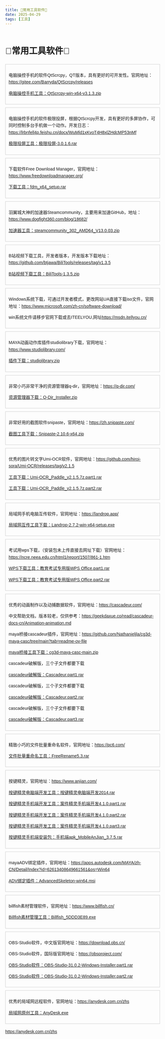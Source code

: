 ```yaml
---
title: 🚀常用工具软件🚀
date: 2025-04-29
tags: [工具]
---
```

<style>
    .top-bar {
        position: fixed;
        top: 0;
        left: 0;
        width: 100%;
        background-color: #333;
        color: white;
        text-align: center;
        padding: 10px 0;
        z-index: 1000;
    }
    .top-bar a {
        color: white;
        text-decoration: none;
        font-weight: bold;
    }
    body {
        margin-top: 50px; /* Adjust for the fixed top bar */
    }
</style>
<html lang="zh">
<head>
    <meta charset="UTF-8">
    <meta name="viewport" content="width=device-width, initial-scale=1.0">
    <title>鲍继助的博客</title>
    <style>
        body {
            font-family: Arial, sans-serif;
            line-height: 1.6;
            margin: 20px;
        }
    </style>
</head>
<body>
    <div style="margin-top: 60px;">
        <h1>🚀常用工具软件🚀</h1>
    </div>
    <div style="border: 1px solid #ccc; padding: 10px; margin: 10px 0;">
        <p>电脑操控手机的软件QtScrcpy，QT版本，具有更好的可开发性。官网地址：<a href="https://gitee.com/Barryda/QtScrcpy/releases" target="_blank">https://gitee.com/Barryda/QtScrcpy/releases</a></p>
        <p><a href="https://baojizhu.github.io/shared-assets/tools/QtScrcpy-win-x64-v3.1.3.zip" download>电脑操控手机工具：QtScrcpy-win-x64-v3.1.3.zip</a></p>
    </div>
    <div style="border: 1px solid #ccc; padding: 10px; margin: 10px 0;">
        <p>电脑操控手机的软件极限投屏，根据QtScrcpy开发，具有更好的多屏协作，可同时控制多台手机做一个动作。开发日志：<a href="https://lrbnfell4p.feishu.cn/docx/WuMld1xKvoT4H8xlZHdcMP53nMf" target="_blank">https://lrbnfell4p.feishu.cn/docx/WuMld1xKvoT4H8xlZHdcMP53nMf</a></p>
        <p><a href="https://baojizhu.github.io/shared-assets/tools/极限投屏-3.0.1.6.rar" download>极限投屏工具：极限投屏-3.0.1.6.rar</a></p>
    </div>
    <div style="border: 1px solid #ccc; padding: 10px; margin: 10px 0;">
        <p>下载软件Free Download Manager，官网地址：<a href="https://www.freedownloadmanager.org/" target="_blank">https://www.freedownloadmanager.org/</a></p>
        <p><a href="https://baojizhu.github.io/shared-assets/tools/fdm_x64_setup.rar" download>下载工具：fdm_x64_setup.rar</a></p>
    </div>
    <div style="border: 1px solid #ccc; padding: 10px; margin: 10px 0;">
        <p>羽翼城大神的加速器Steamcommunity，主要用来加速GitHub，地址：<a href="https://www.dogfight360.com/blog/18682/" target="_blank">https://www.dogfight360.com/blog/18682/</a></p>
        <p><a href="https://baojizhu.github.io/shared-assets/tools/steamcommunity_302_AMD64_V13.0.03.zip" download>加速器工具：steamcommunity_302_AMD64_V13.0.03.zip</a></p>
    </div>
    <div style="border: 1px solid #ccc; padding: 10px; margin: 10px 0;">
        <p>B站视频下载工具，开发者版本，开发版本下载地址：<a href="https://github.com/btjawa/BiliTools/releases/tag/v1.3.5" target="_blank">https://github.com/btjawa/BiliTools/releases/tag/v1.3.5</a></p>
        <p><a href="https://baojizhu.github.io/shared-assets/tools/BiliTools-1.3.5.zip" download>B站视频下载工具：BiliTools-1.3.5.zip</a></p>
    </div>
    <div style="border: 1px solid #ccc; padding: 10px; margin: 10px 0;">
        <p>Windows系统下载，可通过开发者模式，更改网站UA直接下载iso文件，官网地址：<a href="https://www.microsoft.com/zh-cn/software-download/" target="_blank">https://www.microsoft.com/zh-cn/software-download/</a></p>
        <p>win系统文件请移步官网下载或去ITEELYOU,网址<a href="https://msdn.itellyou.cn/" target="_blank">https://msdn.itellyou.cn/</a></p>
    </div>
    <div style="border: 1px solid #ccc; padding: 10px; margin: 10px 0;">
        <p>MAYA动画动作库插件studiolibrary下载，官网地址：<a href="https://www.studiolibrary.com/" target="_blank">https://www.studiolibrary.com/</a></p>
        <p><a href="https://baojizhu.github.io/shared-assets/tools/studiolibrary-2.20.2.zip" download>插件下载：studiolibrary.zip</a></p>
    </div>
    <div style="border: 1px solid #ccc; padding: 10px; margin: 10px 0;">
        <p>非常小巧非常干净的资源管理器q-dir，官网地址：<a href="https://q-dir.com/" target="_blank">https://q-dir.com/</a></p>
        <p><a href="https://baojizhu.github.io/shared-assets/tools/Q-Dir_Installer.zip" download>资源管理器下载：Q-Dir_Installer.zip</a></p>
    </div>
    <div style="border: 1px solid #ccc; padding: 10px; margin: 10px 0;">
        <p>非常好用的截图软件snipaste，官网地址：<a href="https://zh.snipaste.com/" target="_blank">https://zh.snipaste.com/</a></p>
        <p><a href="https://baojizhu.github.io/shared-assets/tools/Snipaste-2.10.6-x64.zip" download>截图工具下载：Snipaste-2.10.6-x64.zip</a></p>
    </div>
    <div style="border: 1px solid #ccc; padding: 10px; margin: 10px 0;">
        <p>优秀的图片转文字Umi-OCR软件，官网地址：<a href="https://github.com/hiroi-sora/Umi-OCR/releases/tag/v2.1.5" target="_blank">https://github.com/hiroi-sora/Umi-OCR/releases/tag/v2.1.5</a></p>
        <p><a href="https://baojizhu.github.io/shared-assets/tools/Umi-OCR_Paddle_v2.1.5.7z\Umi-OCR_Paddle_v2.1.5.7z.part1.rar" download>工具下载：Umi-OCR_Paddle_v2.1.5.7z.part1.rar</a></p>
        <p><a href="https://baojizhu.github.io/shared-assets/tools/Umi-OCR_Paddle_v2.1.5.7z\Umi-OCR_Paddle_v2.1.5.7z.part2.rar" download>工具下载：Umi-OCR_Paddle_v2.1.5.7z.part2.rar</a></p>
    </div>
    <div style="border: 1px solid #ccc; padding: 10px; margin: 10px 0;">
        <p>局域网手机电脑互传软件，官网地址：<a href="https://landrop.app/" target="_blank">https://landrop.app/</a></p>
        <p><a href="https://baojizhu.github.io/shared-assets/tools/LANDrop-2.7.2-win-x64-setup.exe" download>局域网互传工具下载：Landrop-2.7.2-win-x64-setup.exe</a></p>
    </div>
    <div style="border: 1px solid #ccc; padding: 10px; margin: 10px 0;">
        <p>考试用wps下载，（安装包未上传直接去网址下载）官网地址：<a href="https://ncre.neea.edu.cn/html1/report/1507/861-1.htm" target="_blank">https://ncre.neea.edu.cn/html1/report/1507/861-1.htm</a></p>
        <p><a href="https://baojizhu.github.io/shared-assets/tools/教育考试专用版WPS Office.part1.rar" download>WPS下载工具：教育考试专用版WPS Office.part1.rar</a></p>
        <p><a href="https://baojizhu.github.io/shared-assets/tools/教育考试专用版WPS Office.part2.rar" download>WPS下载工具：教育考试专用版WPS Office.part2.rar</a></p>
    </div>
    <div style="border: 1px solid #ccc; padding: 10px; margin: 10px 0;">
        <p>优秀的动画制作以及动捕数据软件，官网地址：<a href="https://cascadeur.com/" target="_blank">https://cascadeur.com/</a></p>
        <p>中文帮助文档，版本较老，仅供参考：<a href="https://geekdaxue.co/read/cascadeur-docs-cn/Animation-animation.md" target="_blank">https://geekdaxue.co/read/cascadeur-docs-cn/Animation-animation.md</a></p>
        <p>maya桥接cascadeur插件，官网地址：<a href="https://github.com/Nathanieljla/cg3d-maya-casc/tree/main?tab=readme-ov-file" target="_blank">https://github.com/Nathanieljla/cg3d-maya-casc/tree/main?tab=readme-ov-file</a></p>
        <p><a href="https://baojizhu.github.io/shared-assets/tools/cg3d-maya-casc-main.zip" download>maya桥接工具下载：cg3d-maya-casc-main.zip</a></p>
        <p>cascadeur破解版，三个子文件都要下载</a></p>
        <p><a href="https://baojizhu.github.io/shared-assets/tools/Cascadeur.part1.rar" download>cascadeur破解版：Cascadeur.part1.rar</a></p>
        <p>cascadeur破解版，三个子文件都要下载</a></p>
        <p><a href="https://baojizhu.github.io/shared-assets/tools/Cascadeur.part2.rar" download>cascadeur破解版：Cascadeur.part2.rar</a></p>
        <p>cascadeur破解版，三个子文件都要下载</a></p>
        <p><a href="https://baojizhu.github.io/shared-assets/tools/Cascadeur.part3.rar" download>cascadeur破解版：Cascadeur.part3.rar</a></p>
    </div>
    <div style="border: 1px solid #ccc; padding: 10px; margin: 10px 0;">
        <p>精致小巧的文件批量重命名软件，官网地址：<a href="https://pc6.com/" target="_blank">https://pc6.com/</a></p>
        <p><a href="https://baojizhu.github.io/shared-assets/tools/FreeRename5.3.rar" download>文件批量重命名工具：FreeRename5.3.rar</a></p>
    </div>
    <div style="border: 1px solid #ccc; padding: 10px; margin: 10px 0;">
        <p>按键精灵，官网地址：<a href="https://www.anjian.com/" target="_blank">https://www.anjian.com/</a></p>
        <p><a href="https://baojizhu.github.io/shared-assets/tools/anjian/按键精灵电脑端开发2014.rar" download>按键精灵电脑端开发工具：按键精灵电脑端开发2014.rar</a></p>
        <p><a href="https://baojizhu.github.io/shared-assets/tools/anjian/案件精灵手机端开发4.1.0.part1.rar" download>按键精灵手机端开发工具：案件精灵手机端开发4.1.0.part1.rar</a></p>
        <p><a href="https://baojizhu.github.io/shared-assets/tools/anjian/案件精灵手机端开发4.1.0.part2.rar" download>按键精灵手机端开发工具：案件精灵手机端开发4.1.0.part2.rar</a></p>
        <p><a href="https://baojizhu.github.io/shared-assets/tools/anjian/案件精灵手机端开发4.1.0.part3.rar" download>按键精灵手机端开发工具：案件精灵手机端开发4.1.0.part3.rar</a></p>
        <p><a href="https://baojizhu.github.io/shared-assets/tools/手机端apk_MobileAnJian_3.7.5.rar" download>按键精灵手机端安装包：手机端apk_MobileAnJian_3.7.5.rar</a></p>
    </div>
        <div style="border: 1px solid #ccc; padding: 10px; margin: 10px 0;">
        <p>mayaADV绑定插件，官网地址：<a href="https://apps.autodesk.com/MAYA/zh-CN/Detail/Index?id=62613408649661561&os=Win64" target="_blank">https://apps.autodesk.com/MAYA/zh-CN/Detail/Index?id=62613408649661561&os=Win64</a></p>
        <p><a href="https://baojizhu.github.io/shared-assets/tools/AdvancedSkeleton-win64.msi" download>ADV绑定插件：AdvancedSkeleton-win64.msi</a></p>
    </div>
    <div style="border: 1px solid #ccc; padding: 10px; margin: 10px 0;">
        <p>billfish素材管理软件，官网地址：<a href="https://www.billfish.cn/" target="_blank">https://www.billfish.cn/</a></p>
        <p><a href="https://baojizhu.github.io/shared-assets/tools/Billfish_5DDD3E89.exe" download>Billfish素材管理工具：Billfish_5DDD3E89.exe</a></p>
    </div>
    <div style="border: 1px solid #ccc; padding: 10px; margin: 10px 0;">
        <p>OBS-Studio软件，中文版官网地址：<a href="https://download.obs.cn/" target="_blank">https://download.obs.cn/</a></p>
        <p>OBS-Studio软件，国际版官网地址：<a href="https://obsproject.com/" target="_blank">https://obsproject.com/</a></p>
        <p><a href="https://baojizhu.github.io/shared-assets/tools/OBS-Studio-31.0.2-Windows-Installer.part1.rar" download>OBS-Studio软件：OBS-Studio-31.0.2-Windows-Installer.part1.rar</a></p>
        <p><a href="https://baojizhu.github.io/shared-assets/tools/OBS-Studio-31.0.2-Windows-Installer.part2.rar" download>OBS-Studio软件：OBS-Studio-31.0.2-Windows-Installer.part2.rar</a></p>
    </div>
    <div style="border: 1px solid #ccc; padding: 10px; margin: 10px 0;">
        <p>优秀的局域网远程软件，官网地址：<a href="https://anydesk.com.cn/zhs" target="_blank">https://anydesk.com.cn/zhs</a></p>
        <p><a href="https://baojizhu.github.io/shared-assets/tools/AnyDesk.exe" download>局域网原创工具：AnyDesk.exe</a></p>
    </div>

https://anydesk.com.cn/zhs